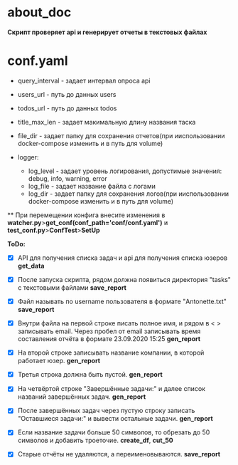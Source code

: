 # about_doc

__Скрипт проверяет api и генерирует отчеты в текстовых файлах__

# conf.yaml
- query_interval - задает интервал опроса api

- users_url - путь до данных users

- todos_url - путь до данных todos

- title_max_len - задает макимальную длину названия таска

- file_dir - задает папку для сохранения отчетов(при ииспользовании docker-compose изменить и в путь для volume)

- logger:
  -  log_level - задает уровень логирования, допустимые значения: debug, info, warning, error
  -  log_file - задает название файла с логами
  -  log_dir - задает папку для сохранения логов(при ииспользовании docker-compose изменить и в путь для volume)

** При перемещении конфига внесите изменения в __watcher.py__>__get_conf(conf_path='conf/conf.yaml')__  и __test_conf.py__>__ConfTest__>__SetUp__


**ToDo:**
 
- [x] API для получения списка задач и api для получения списка юзеров __get_data__
- [x] После запуска скрипта, рядом должна появиться директория "tasks" с текстовыми файлами __save_report__
- [x] Файл называть по username пользователя в формате "Antonette.txt" __save_report__
- [x] Внутри файла на первой строке писать полное имя, и рядом в < > записывать email. Через пробел от email записывать время составления отчёта в формате 23.09.2020 15:25 __gen_report__
- [x] На второй строке записывать название компании, в которой работает юзер. __gen_report__
- [x] Третья строка должна быть пустой. __gen_report__
- [x] На четвёртой строке "Завершённые задачи:" и далее список названий завершённых задач. __gen_report__
- [x] После завершённых задач через пустую строку записать "Оставшиеся задачи:" и вывести остальные задачи. __gen_report__
- [x] Если название задачи больше 50 символов, то обрезать до 50 символов и добавить троеточие. __create_df__, __cut_50__
- [x] Старые отчёты не удаляются, а переименовываются. __save_report__
 